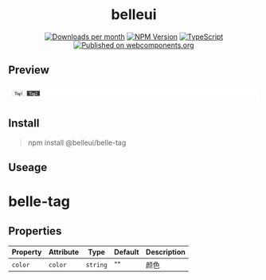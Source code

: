 <!-- ⚠️ This README has been generated from the file(s) "/Users/wusong/Code/github-project/belleui/packages/belle-tag/readme/blueprint.md" ⚠️--><h1 align="center">belleui</h1>

<p align="center">
		<a href="https://npmcharts.com/compare/@belleui/belle-tag?minimal=true"><img alt="Downloads per month" src="https://img.shields.io/npm/dm/@belleui/belle-tag.svg" height="20"/></a>
<a href="https://www.npmjs.com/package/@belleui/belle-tag"><img alt="NPM Version" src="https://img.shields.io/npm/v/@belleui/belle-tag.svg" height="20"/></a>
<a href="https://github.com/belleui/belleui/blob/master/packages/belle-tag"><img alt="TypeScript" src="https://img.shields.io/npm/types/@belleui/belle-tag" height="20"/></a>
<a href="https://www.webcomponents.org/element/@belleui/belle-tag"><img alt="Published on webcomponents.org" src="https://img.shields.io/badge/webcomponents.org-published-blue.svg" height="20"/></a>
	</p>



[](#preview)

## Preview

![screent shot](./image/screenshot.png)


[](#install)

## Install

> npm install @belleui/belle-tag


[](#useage)

## Useage


[](#belle-tag)

# belle-tag


[](#properties)

## Properties

| Property | Attribute | Type     | Default | Description |
|----------|-----------|----------|---------|-------------|
| `color`  | `color`   | `string` | ""      | 颜色          |

